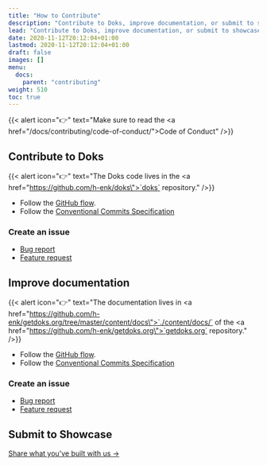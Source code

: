 ```yaml
---
title: "How to Contribute"
description: "Contribute to Doks, improve documentation, or submit to showcase."
lead: "Contribute to Doks, improve documentation, or submit to showcase."
date: 2020-11-12T20:12:04+01:00
lastmod: 2020-11-12T20:12:04+01:00
draft: false
images: []
menu:
  docs:
    parent: "contributing"
weight: 510
toc: true
---
```


{{< alert icon="👉" text="Make sure to read the <a href=\"/docs/contributing/code-of-conduct/\">Code of Conduct</a>" />}}

## Contribute to Doks

{{< alert icon="👉" text="The Doks code lives in the <a href=\"https://github.com/h-enk/doks\">`doks` repository</a>." />}}

- Follow the [GitHub flow](https://guides.github.com/introduction/flow/).
- Follow the [Conventional Commits Specification](https://www.conventionalcommits.org/en/v1.0.0/)

### Create an issue

- [Bug report](https://github.com/h-enk/doks/issues/new?template=bug-report---.md)
- [Feature request](https://github.com/h-enk/doks/issues/new?template=feature-request---.md)

## Improve documentation

{{< alert icon="👉" text="The documentation lives in <a href=\"https://github.com/h-enk/getdoks.org/tree/master/content/docs\">`./content/docs/`</a> of the <a href=\"https://github.com/h-enk/getdoks.org\">`getdoks.org` repository</a>." />}}

- Follow the [GitHub flow](https://guides.github.com/introduction/flow/).
- Follow the [Conventional Commits Specification](https://www.conventionalcommits.org/en/v1.0.0/)

### Create an issue

- [Bug report](https://github.com/h-enk/getdoks.org/issues/new?template=bug-report---.md)
- [Feature request](https://github.com/h-enk/getdoks.org/issues/new?template=feature-request---.md)

## Submit to Showcase

[Share what you’ve built with us →](https://github.com/h-enk/doks/discussions?discussions_q=category%3A%22Show+and+tell%22)
